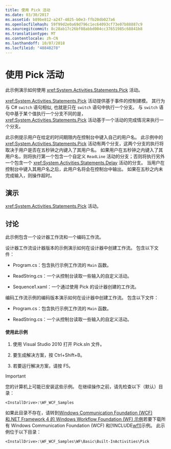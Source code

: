 ```yaml
---
title: 使用 Pick 活动
ms.date: 03/30/2017
ms.assetid: b89be812-a247-4025-b0e3-ffb20db027a6
ms.openlocfilehash: 59f99d2e0a69d796c1ec64093cf73e07b88887c9
ms.sourcegitcommit: 8c28ab17c26bf08abbd004cc37651985c68841b8
ms.translationtype: MT
ms.contentlocale: zh-CN
ms.lasthandoff: 10/07/2018
ms.locfileid: "48848278"
---
```

# <a name="using-the-pick-activity"></a>使用 Pick 活动
此示例演示如何使用 <xref:System.Activities.Statements.Pick> 活动。

 <xref:System.Activities.Statements.Pick> 活动提供基于事件的控制建模。 其行为与 C# `switch` 语句相似, 也就是只在 `switch` 语句中执行一个分支。 与 `switch` 语句中基于某个值执行一个分支不同的是，<xref:System.Activities.Statements.Pick> 活动基于一个活动的完成情况来执行一个分支。

 此示例提示用户在给定的时间期限内在控制台中键入自己的用户名。 此示例中的 <xref:System.Activities.Statements.Pick> 活动有两个分支，这两个分支的执行将取决于用户是否在五秒钟之内键入了其用户名。 如果用户在五秒钟之内键入了其用户名，则将执行第一个包含一个自定义 `ReadLine` 活动的分支；否则将执行另外一个包含一个 <xref:System.Activities.Statements.Delay> 活动的分支。 当用户在控制台中键入其用户名之后，此用户名将会在控制台中输出。 如果在五秒之内未完成输入，则操作超时。

## <a name="demonstrates"></a>演示
 <xref:System.Activities.Statements.Pick> 活动。

## <a name="discussion"></a>讨论
 此示例包含一个设计器工作流和一个编码工作流。

 设计器工作流设计器版本的示例演示如何在设计器中创建工作流。 包含以下文件：

-   Program.cs：包含执行示例工作流的 `Main` 函数。

-   ReadString.cs：一个从控制台读取一些输入的自定义活动。

-   Sequence1.xaml：一个通过使用 Pick 的设计器创建的工作流。

 编码工作流示例的编码版本演示如何在设计器中创建工作流。 包含以下文件：

-   Program.cs：包含执行示例工作流的 `Main` 函数。

-   ReadString.cs：一个从控制台读取一些输入的自定义活动。

#### <a name="to-use-this-sample"></a>使用此示例

1.  使用 Visual Studio 2010 打开 Pick.sln 文件。

2.  要生成解决方案，按 Ctrl+Shift+B。

3.  若要运行解决方案，请按 F5。

> [!IMPORTANT]
>  您的计算机上可能已安装这些示例。 在继续操作之前，请先检查以下（默认）目录：  
>   
>  `<InstallDrive>:\WF_WCF_Samples`  
>   
>  如果此目录不存在，请转到[Windows Communication Foundation (WCF) 和.NET Framework 4 的 Windows Workflow Foundation (WF) 示例](https://go.microsoft.com/fwlink/?LinkId=150780)若要下载所有 Windows Communication Foundation (WCF) 和[!INCLUDE[wf1](../../../../includes/wf1-md.md)]示例。 此示例位于以下目录：  
>   
>  `<InstallDrive>:\WF_WCF_Samples\WF\Basic\Built-InActivities\Pick`